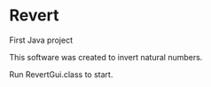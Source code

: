 # Revert
First Java project


This software was created to invert natural numbers.

Run RevertGui.class to start.
